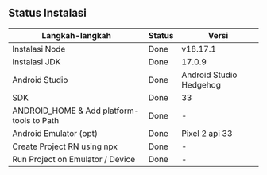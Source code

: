 

## Status Instalasi

| Langkah-langkah                           | Status | Versi                                          |
| ----------------------------------------- | ------ | -----                                          |
| Instalasi Node                            |   Done | v18.17.1                                       |
| Instalasi JDK                             |   Done | 17.0.9                                         |
| Android Studio                            |   Done | Android Studio Hedgehog | 2023.1.1 Patch 1     |
| SDK                                       |   Done | 33                                             |
| ANDROID_HOME & Add platform-tools to Path |   Done | -                                              |
| Android Emulator (opt)                    |   Done | Pixel 2 api 33                                 |
| Create Project RN using npx               |   Done | -                                              |
| Run Project on Emulator / Device          |   Done | -                                              |

